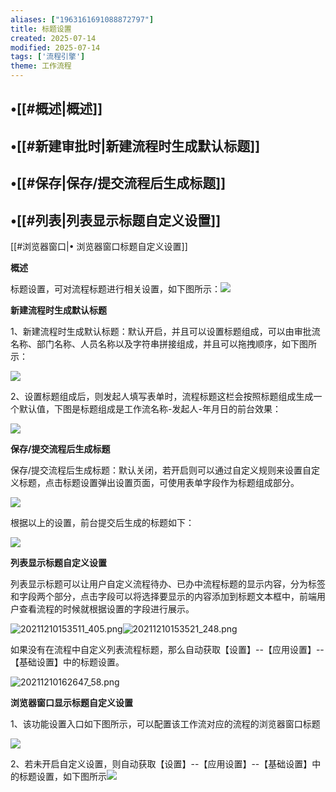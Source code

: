 ```yaml
---
aliases: ["1963161691088872797"]
title: 标题设置
created: 2025-07-14
modified: 2025-07-14
tags: ['流程引擎']
theme: 工作流程
---
```


## •[[#概述|概述]]

## •[[#新建审批时|新建流程时生成默认标题]]

## •[[#保存|保存/提交流程后生成标题]]

## •[[#列表|列表显示标题自定义设置]]

[[#浏览器窗口|• 浏览器窗口标题自定义设置]]

**概述**

标题设置，可对流程标题进行相关设置，如下图所示：![](92e21b5f4632934fb5e284c90692ee47.jpg)

**新建流程时生成默认标题**

1、新建流程时生成默认标题：默认开启，并且可以设置标题组成，可以由审批流名称、部门名称、人员名称以及字符串拼接组成，并且可以拖拽顺序，如下图所示：

![](b85fbaf178a5dd388cf1196d05de9d1c.jpg)

2、设置标题组成后，则发起人填写表单时，流程标题这栏会按照标题组成生成一个默认值，下图是标题组成是工作流名称-发起人-年月日的前台效果：

![](23583da67832d046ec473e485a8157ff.jpg)

**保存/提交流程后生成标题**

保存/提交流程后生成标题：默认关闭，若开启则可以通过自定义规则来设置自定义标题，点击标题设置弹出设置页面，可使用表单字段作为标题组成部分。

![](8b4deaa2b03a6fbe92ccb232fa64b324.jpg)

根据以上的设置，前台提交后生成的标题如下：

![](63ab508c49984ccb86a95da056b0e2e9.jpg)

**列表显示标题自定义设置**

列表显示标题可以让用户自定义流程待办、已办中流程标题的显示内容，分为标签和字段两个部分，点击字段可以将选择要显示的内容添加到标题文本框中，前端用户查看流程的时候就根据设置的字段进行展示。

![](559705ce331e20b394e5a5676332f696.jpg "20211210153511_405.png")![](d6bfd5d1aae62eb450eb2e46fc220936.jpg "20211210153521_248.png")

如果没有在流程中自定义列表流程标题，那么自动获取【设置】--【应用设置】--【基础设置】中的标题设置。

![](da07a7274b8a1354ddd005fdabcd87f8.jpg "20211210162647_58.png")

**浏览器窗口显示标题自定义设置**

1、该功能设置入口如下图所示，可以配置该工作流对应的流程的浏览器窗口标题

![](c11a4fc14139069bc60855f3846c6406.jpg)

2、若未开启自定义设置，则自动获取【设置】--【应用设置】--【基础设置】中的标题设置，如下图所示![](f07603e964ff28b775a7c6f21d0c7c49.jpg)